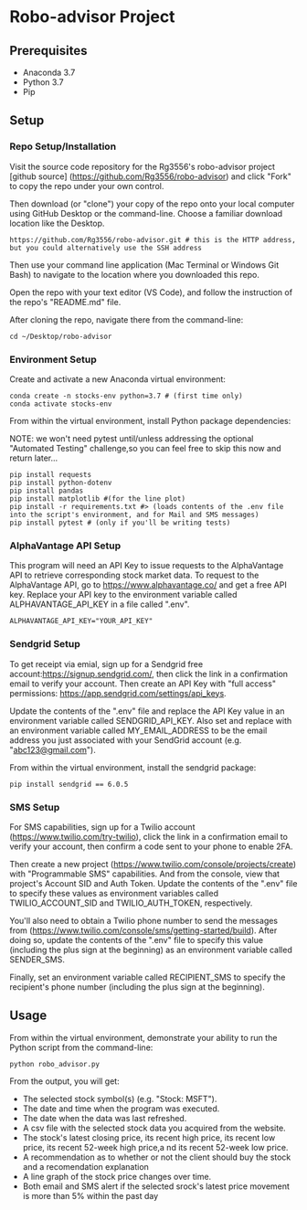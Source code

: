 # Robo-advisor Project

## Prerequisites ##
- Anaconda 3.7    
- Python 3.7
- Pip


## Setup ##

### Repo Setup/Installation

Visit the source code repository for the Rg3556's robo-advisor project [github source] (https://github.com/Rg3556/robo-advisor) and click "Fork" to copy the repo under your own control.

Then download (or "clone") your copy of the repo onto your local computer using GitHub Desktop or the command-line. Choose a familiar download location like the Desktop.
    
    https://github.com/Rg3556/robo-advisor.git # this is the HTTP address, but you could alternatively use the SSH address
    

Then use your command line application (Mac Terminal or Windows Git Bash) to navigate to the location where you downloaded this repo.

Open the repo with your text editor (VS Code), and follow the instruction of the repo's "README.md" file.


After cloning the repo, navigate there from the command-line:
    
    cd ~/Desktop/robo-advisor
    


### Environment Setup

Create and activate a new Anaconda virtual environment:

    
    conda create -n stocks-env python=3.7 # (first time only)
    conda activate stocks-env
    

From within the virtual environment, install Python package dependencies:

NOTE: we won't need pytest until/unless addressing the optional "Automated Testing" challenge,so you can feel free to skip this now and return later...

    
    pip install requests
    pip install python-dotenv
    pip install pandas
    pip install matplotlib #(for the line plot)
    pip install -r requirements.txt #> (loads contents of the .env file into the script's environment, and for Mail and SMS messages)
    pip install pytest # (only if you'll be writing tests)
    

### AlphaVantage API Setup
This program will need an API Key to issue requests to the AlphaVantage API to retrieve corresponding stock market data. To request to the AlphaVantage API, go to https://www.alphavantage.co/ and get a free API key. Replace your API key to the environment variable called ALPHAVANTAGE_API_KEY in a file called ".env".
    
    ALPHAVANTAGE_API_KEY="YOUR_API_KEY"
    

### Sendgrid Setup

To get receipt via emial, sign up for a Sendgrid free account:https://signup.sendgrid.com/, then click the link in a confirmation email to verify your account. Then create an API Key with "full access" permissions: https://app.sendgrid.com/settings/api_keys.

Update the contents of the ".env" file and replace the API Key value in an environment variable called SENDGRID_API_KEY. Also set and replace with an environment variable called MY_EMAIL_ADDRESS to be the email address you just associated with your SendGrid account (e.g. "abc123@gmail.com").


From within the virtual environment, install the sendgrid package:
    
    pip install sendgrid == 6.0.5


### SMS Setup

For SMS capabilities, sign up for a Twilio account (https://www.twilio.com/try-twilio), click the link in a confirmation email to verify your account, then confirm a code sent to your phone to enable 2FA.

Then create a new project (https://www.twilio.com/console/projects/create) with "Programmable SMS" capabilities. And from the console, view that project's Account SID and Auth Token. Update the contents of the ".env" file to specify these values as environment variables called TWILIO_ACCOUNT_SID and TWILIO_AUTH_TOKEN, respectively.

You'll also need to obtain a Twilio phone number to send the messages from (https://www.twilio.com/console/sms/getting-started/build). After doing so, update the contents of the ".env" file to specify this value (including the plus sign at the beginning) as an environment variable called SENDER_SMS.

Finally, set an environment variable called RECIPIENT_SMS to specify the recipient's phone number (including the plus sign at the beginning).


## Usage ##

From within the virtual environment, demonstrate your ability to run the Python script from the command-line:

    python robo_advisor.py


From the output, you will get:
- The selected stock symbol(s) (e.g. "Stock: MSFT").
- The date and time when the program was executed.
- The date when the data was last refreshed.
- A csv file with the selected stock data you acquired from the website.
- The stock's latest closing price, its recent high price, its recent low price, its recent 52-week high price,a nd its recent 52-week low price.
- A recommendation as to whether or not the client should buy the stock and a recomendation explanation
- A line graph of the stock price changes over time.
- Both email and SMS alert if the selected srock's latest price movement is more than 5% within the past day







